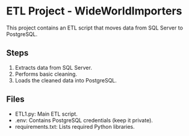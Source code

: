 # ETL Project - WideWorldImporters

This project contains an ETL script that moves data from SQL Server to PostgreSQL.

## Steps

1. Extracts data from SQL Server.
2. Performs basic cleaning.
3. Loads the cleaned data into PostgreSQL.

## Files

- ETL1.py: Main ETL script.
- .env: Contains PostgreSQL credentials (keep it private).
- requirements.txt: Lists required Python libraries.
